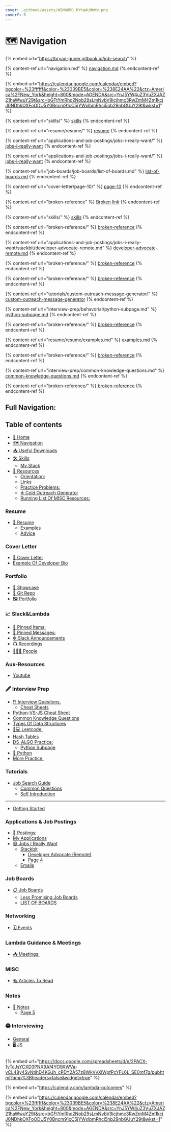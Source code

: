 ```yaml
---
cover: .gitbook/assets/WINWORD_kYhq4UdmKw.png
coverY: 0
---
```


# 🗺 Navigation



{% embed url="https://bryan-guner.gitbook.io/job-search" %}





{% content-ref url="navigation.md" %}
[navigation.md](navigation.md)
{% endcontent-ref %}

{% embed url="https://calendar.google.com/calendar/embed?bgcolor=%23ffffff&color=%23039BE5&color=%238E24AA%22&ctz=America%2FNew_York&height=800&mode=AGENDA&src=YnJ5YW4uZ3VuZXJAZ21haWwuY29t&src=bGFtYmRhc2Nob29sLmNvbV9icjhmc3RwZmM4Zm1kcjJ0NDhkOXFoODU5Y0Bncm91cC5jYWxlbmRhci5nb29nbGUuY29t&wkst=1" %}

{% content-ref url="skills/" %}
[skills](skills/)
{% endcontent-ref %}

{% content-ref url="resume/resume/" %}
[resume](resume/resume/)
{% endcontent-ref %}

{% content-ref url="applications-and-job-postings/jobs-i-really-want/" %}
[jobs-i-really-want](applications-and-job-postings/jobs-i-really-want/)
{% endcontent-ref %}

{% content-ref url="applications-and-job-postings/jobs-i-really-want/" %}
[jobs-i-really-want](applications-and-job-postings/jobs-i-really-want/)
{% endcontent-ref %}

{% content-ref url="job-boards/job-boards/list-of-boards.md" %}
[list-of-boards.md](job-boards/job-boards/list-of-boards.md)
{% endcontent-ref %}

{% content-ref url="cover-letter/page-10/" %}
[page-10](cover-letter/page-10/)
{% endcontent-ref %}

{% content-ref url="broken-reference" %}
[Broken link](broken-reference)
{% endcontent-ref %}

{% content-ref url="skills/" %}
[skills](skills/)
{% endcontent-ref %}

{% content-ref url="broken-reference/" %}
[broken-reference](broken-reference/)
{% endcontent-ref %}

{% content-ref url="applications-and-job-postings/jobs-i-really-want/stackbit/developer-advocate-remote.md" %}
[developer-advocate-remote.md](applications-and-job-postings/jobs-i-really-want/stackbit/developer-advocate-remote.md)
{% endcontent-ref %}

{% content-ref url="broken-reference/" %}
[broken-reference](broken-reference/)
{% endcontent-ref %}

{% content-ref url="broken-reference/" %}
[broken-reference](broken-reference/)
{% endcontent-ref %}

{% content-ref url="tutorials/custom-outreach-message-generator/" %}
[custom-outreach-message-generator](tutorials/custom-outreach-message-generator/)
{% endcontent-ref %}

{% content-ref url="interview-prep/behavorial/python-subpage.md" %}
[python-subpage.md](interview-prep/behavorial/python-subpage.md)
{% endcontent-ref %}

{% content-ref url="broken-reference/" %}
[broken-reference](broken-reference/)
{% endcontent-ref %}

{% content-ref url="resume/resume/examples.md" %}
[examples.md](resume/resume/examples.md)
{% endcontent-ref %}

{% content-ref url="broken-reference/" %}
[broken-reference](broken-reference/)
{% endcontent-ref %}

{% content-ref url="interview-prep/common-knowledge-questions.md" %}
[common-knowledge-questions.md](interview-prep/common-knowledge-questions.md)
{% endcontent-ref %}

{% content-ref url="broken-reference/" %}
[broken-reference](broken-reference/)
{% endcontent-ref %}

## Full Navigation:

## Table of contents

* [🏡 Home](https://bryan-guner.gitbook.io/job-search/README)
* [🗺 Navigation](https://bryan-guner.gitbook.io/job-search/navigation)
* [📥 Useful Downloads](https://bryan-guner.gitbook.io/job-search/useful-downloads)
* [🛠 Skills](https://bryan-guner.gitbook.io/job-search/skills/README)
  * [My Stack](https://bryan-guner.gitbook.io/job-search/skills/my-stack)
* [🙏 Resources](https://bryan-guner.gitbook.io/job-search/resources/README)
  * [Orientation:](https://bryan-guner.gitbook.io/job-search/resources/orientation)
  * [Links](https://bryan-guner.gitbook.io/job-search/resources/links)
  * [Practice Problems:](https://bryan-guner.gitbook.io/job-search/resources/practice-problems)
  * [❄ Cold Outreach Generator](https://bryan-guner.gitbook.io/job-search/resources/cold-outreach-generator)
  * [Running List Of MISC Resources:](https://bryan-guner.gitbook.io/job-search/resources/running-list-of-misc-resources)

### Resume

* [📰 Resume](https://bryan-guner.gitbook.io/job-search/resume/resume/README)
  * [Examples](https://bryan-guner.gitbook.io/job-search/resume/resume/examples)
  * [Advice](https://bryan-guner.gitbook.io/job-search/resume/resume/advice)

### Cover Letter

* [📒 Cover Letter](https://bryan-guner.gitbook.io/job-search/cover-letter/page-10)
* [Example Of Developer Bio](https://bryan-guner.gitbook.io/job-search/cover-letter/example-of-developer-bio)

### Portfolio

* [💼 Showcase](https://bryan-guner.gitbook.io/job-search/portfolio/showcase)
* [💾 Git Repo](https://bryan-guner.gitbook.io/job-search/portfolio/git-repo)
* [🖼 Portfolio](https://bryan-guner.gitbook.io/job-search/portfolio/page-11)

### 📈 Slack\&Lambda

* [📍 Pinned Items:](https://bryan-guner.gitbook.io/job-search/slack-and-lambda/pinned-items)
* [📌 Pinned Messages:](https://bryan-guner.gitbook.io/job-search/slack-and-lambda/pinned-messages)
* [❇ Slack Announcements](https://bryan-guner.gitbook.io/job-search/slack-and-lambda/slack-announcements)
* [📺 Recordings](https://bryan-guner.gitbook.io/job-search/slack-and-lambda/recordings)
* [🧑🤝🧑 People](https://bryan-guner.gitbook.io/job-search/slack-and-lambda/people)

### Aux-Resources

* [Youtube](https://bryan-guner.gitbook.io/job-search/aux-resources/youtube)

### 🖋 Interview Prep

* [⁉ Interview Questions.](https://bryan-guner.gitbook.io/job-search/interview-prep/interview-questions./README)
  * [Cheat Sheets](https://bryan-guner.gitbook.io/job-search/interview-prep/interview-questions./cheat-sheets)
* [Python-VS-JS Cheat Sheet](https://bryan-guner.gitbook.io/job-search/interview-prep/python-vs-js-cheat-sheet)
* [Common Knowledge Questions](https://bryan-guner.gitbook.io/job-search/interview-prep/common-knowledge-questions)
* [Types Of Data Structures](https://bryan-guner.gitbook.io/job-search/interview-prep/types-of-data-structures)
* [👨💻 Leetcode:](https://bryan-guner.gitbook.io/job-search/ds\_algo\_prac/leetcode)
* [Hash Tables](https://bryan-guner.gitbook.io/job-search/interview-prep/hash-tables)
* [DS\_ALGO Practice:](https://bryan-guner.gitbook.io/job-search/interview-prep/ds\_algo-practice/README)
  * [Python Subpage](https://bryan-guner.gitbook.io/job-search/interview-prep/ds\_algo-practice/python-subpage)
* [🐍 Python](https://bryan-guner.gitbook.io/job-search/interview-prep/python)
* [More Practice:](https://bryan-guner.gitbook.io/job-search/interview-prep/more-practice)

### Tutorials

* [Job Search Guide](https://bryan-guner.gitbook.io/job-search/tutorials/untitled/README)
  * [Common Questions](https://bryan-guner.gitbook.io/job-search/tutorials/untitled/page-2)
  * [Self Introduction](https://bryan-guner.gitbook.io/job-search/tutorials/untitled/page-2-1)

***

* [Getting Started](https://bryan-guner.gitbook.io/job-search/page-3)

### Applications & Job Postings

* [👔 Postings:](https://bryan-guner.gitbook.io/job-search/applications-and-job-postings/postings)
* [My Applications](https://bryan-guner.gitbook.io/job-search/applications-and-job-postings/my-applications)
* [😅 Jobs I Really Want](https://bryan-guner.gitbook.io/job-search/applications-and-job-postings/jobs-i-really-want/README)
  * [Stackbit](https://bryan-guner.gitbook.io/job-search/applications-and-job-postings/jobs-i-really-want/stackbit/README)
    * [Developer Advocate (Remote)](https://bryan-guner.gitbook.io/job-search/applications-and-job-postings/jobs-i-really-want/stackbit/developer-advocate-remote)
    * [Page 4](https://bryan-guner.gitbook.io/job-search/applications-and-job-postings/jobs-i-really-want/stackbit/page-4)
  * [Emails](https://bryan-guner.gitbook.io/job-search/applications-and-job-postings/jobs-i-really-want/emails)

### Job Boards

* [📋 Job Boards](https://bryan-guner.gitbook.io/job-search/job-boards/job-boards/README)
  * [Less Promising Job Boards](https://bryan-guner.gitbook.io/job-search/job-boards/job-boards/less-promising-job-boards)
  * [LIST OF BOARDS](https://bryan-guner.gitbook.io/job-search/job-boards/job-boards/list-of-boards)

### Networking

* [🗓 Events](https://bryan-guner.gitbook.io/job-search/networking/events)

### Lambda Guidance & Meetings

* [📥 Meetings:](https://bryan-guner.gitbook.io/job-search/lambda-guidance-and-meetings/meetings)

### MISC

* [🗞 Articles To Read](https://bryan-guner.gitbook.io/job-search/misc/articles-to-read)

### Notes

* [📓 Notes](https://bryan-guner.gitbook.io/job-search/notes/notes/README)
  * [Page 5](https://bryan-guner.gitbook.io/job-search/notes/notes/page-5)

### 🖨 Interviewing

* [General](https://bryan-guner.gitbook.io/job-search/interviewing/general)
* [🖥 JS](https://bryan-guner.gitbook.io/job-search/interviewing/js)

##

{% embed url="https://docs.google.com/spreadsheets/d/e/2PACX-1vTcJsYCXD3PNX9Af4YO9XWVa-yCL48y4SvNtihD4KGJh_cPDY2A57z8WkVvXlWpfPcYFL6L_SE0mf7g/pubhtml?amp%3Bheaders=false&widget=true" %}

{% embed url="https://calendly.com/lambda-outcomes" %}

{% embed url="https://calendar.google.com/calendar/embed?bgcolor=%23ffffff&color=%23039BE5&color=%238E24AA%22&ctz=America%2FNew_York&height=800&mode=AGENDA&src=YnJ5YW4uZ3VuZXJAZ21haWwuY29t&src=bGFtYmRhc2Nob29sLmNvbV9icjhmc3RwZmM4Zm1kcjJ0NDhkOXFoODU5Y0Bncm91cC5jYWxlbmRhci5nb29nbGUuY29t&wkst=1" %}

